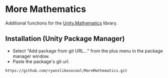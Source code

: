 # More Mathematics
Additional functions for the [Unity.Mathematics](https://github.com/Unity-Technologies/Unity.Mathematics) library.

## Installation (Unity Package Manager)
- Select "Add package from git URL..." from the plus menu in the package manager window.
- Paste the package's git url.
```
https://github.com/ryanslikesocool/MoreMathematics.git
```
